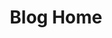 ---
home: true
layout: Blog
icon: house
title: Blog Home
heroImage: /resources/images/logo.png
heroText: Yangzhou Hanxingju Information Technology R&D Co., Ltd.
tagline: Using information technology to feed back into the basic needs in Maslow's hierarchy of needs.
heroFullScreen: true
---